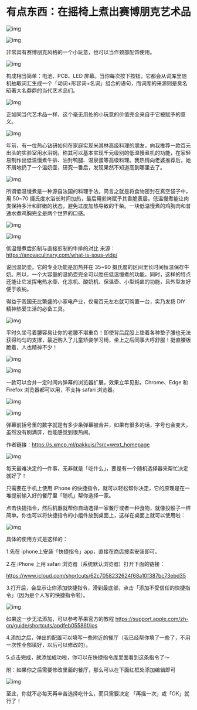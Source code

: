 # 有点东西：在摇椅上煮出赛博朋克艺术品

![img](https://i.loli.net/2021/10/05/X5IUZ8sk67l4dyN.jpg)

![img](https://i.loli.net/2021/10/06/xos4zAp6IXGBTWd.png)

非常具有赛博朋克风格的一个小玩意，也可以当作颈部配饰使用。

![img](https://i.loli.net/2021/10/06/oftKLcX3Na6eUBE.jpg)

构成相当简单：电池、PCB、LED 屏幕。当你每次按下按钮，它都会从词库里随机抽取词汇生成一个「动词+形容词+名词」组合的语句，而词库的来源则是臭名昭著大名鼎鼎的当代艺术品们。

![img](https://i.loli.net/2021/10/06/GC6PZ83FeXfc7az.png)

正如同当代艺术品一样，这个毫无用处的小玩意的价值完全来自于它被赋予的意义。

![img](https://i.loli.net/2021/10/06/L8be6SvkBFM4PJh.png)

年前，有一位热心钻研如何在家庭实现米其林高级料理的朋友，向我推荐一款百元出头的实验室用水浴锅，称其可以基本实现千元级别的低温慢煮机的功能，在家轻易制作出低温慢煮牛排、油封鸭腿、温泉蛋等高级料理。我热情向老婆推荐后，她不屑地扔了一个温奶壶，研究一番后，发现果然不知道高到哪里去了。

![img](https://i.loli.net/2021/10/06/o3UfFHeAqrtx1iD.png)

所谓低温慢煮是一种源自法国的料理手法，简言之就是将食物密封在真空袋子中，用 50~70 摄氏度水浴长时间加热，最后用煎烤赋予其香脆表层。低温慢煮能让肉类保持多汁和鲜嫩的状态，避免过度加热导致的干柴。一块低温慢煮的鸡胸肉和普通水煮鸡胸完全是两个世界的口感。

![img](https://i.loli.net/2021/10/06/AzhQLok9xTgfEZm.png)

![img](https://i.loli.net/2021/10/06/ia1tqIulCmVQoJS.png)

低温慢煮后煎制与直接煎制的牛排的对比 来源：https://anovaculinary.com/what-is-sous-vide/

说回温奶壶。它的专业功能是加热并在 35~90 摄氏度的区间里长时间恒温保存牛奶。所以，一个大容量的温奶壶完全可以胜任低温慢煮的功能。同时，这样的特点还能让它发挥电热水壶、化冻机、酸奶机、保温壶、小型炖盅的功能，且外型友好便于收纳。

得益于我国无比繁盛的小家电产业，仅需百元左右就可购置一台，实乃发扬 DIY 精神热爱生活的必备工具。

![img](https://i.loli.net/2021/10/06/6VXzgGovt3fcmjh.png)

平时久坐弓着腰容易让你的老腰不堪重负！即使背后屁股上垫着各种垫子腰也无法获得均匀的支撑，最近购入了儿童矫姿学习椅，坐上之后同事大呼舒服！挺直腰板跪着，人也精神不少！

![img](https://i.loli.net/2021/10/06/FxsimeyVWptuhOQ.gif)

![img](https://i.loli.net/2021/10/06/nQxyCrlHAumdt6b.png)

一款可以合并一定时间内弹幕的浏览器扩展，效果立竿见影。Chrome、Edge 和 Firefox 浏览器都可以用，不支持 safari 浏览器。

![img](https://i.loli.net/2021/10/06/MIX8A2ixvzyCqnP.png)

![img](https://i.loli.net/2021/10/06/IERG45oh9bAumMK.png)

弹幕前括号里的数字就是有多少条弹幕被合并，如果有很多的话，字号也会变大，虽然没有刷满屏，也能感觉到很热闹。

作者链接：https://s.xmcp.ml/pakkujs/?src=wext_homepage

![img](https://i.loli.net/2021/10/06/NLuRJUACreX1xjY.png)

每天最难决定的一件事，无非就是「吃什么」，要是有一个随机选择器来帮忙决定就好了！

只需要在手机上使用 iPhone 的快捷指令，就可以轻松帮你决定，它的原理是在一堆提前输入好的餐厅里「随机」帮你选择一家。

点击快捷指令，然后机器就帮你自动选择一家餐厅或者一种食物，就像投骰子一样简单。你也可以将快捷指令的小组件放到桌面上，这样在桌面上就可以使用啦：

![img](https://i.loli.net/2021/10/06/5xeMNWlqg7Vpi2r.gif)

具体的使用方式是这样的：

1.先在 iphone上安装「快捷指令」app，直接在商店搜索安装即可。

2.在 iPhone 上用 safari 浏览器（系统默认浏览器）打开下面的链接：

https://www.icloud.com/shortcuts/62c7058232624f68a10f387bc73ebd35

3.打开后，会显示让你添加快捷指令，滑到最底部，点击「添加不受信任的快捷指令」（因为是个人写的快捷指令啦）。

![img](https://i.loli.net/2021/10/06/d7PnSmHCiEue1Yz.gif)

如果这一步无法添加，可以参考苹果官方的教程 https://support.apple.com/zh-cn/guide/shortcuts/apdfeb05586f/ios

4.添加之后，弹出的配置可以填写一些附近的餐厅（我已经帮你填了一些了，不用一次性全部填好，以后可以修改的）。

5.点击完成，就添加成功啦，你可以在快捷指令库里面看到这条指令了～

附：如果你之后需要修改里面的餐厅，那么可以在下面红框处添加编辑即可

![img](https://i.loli.net/2021/10/06/WhNQuLbyT9VY1GI.png)

至此，你就不必每天再辛苦选择吃什么，而只需要决定 「再摇一次」或「OK」就行了！

